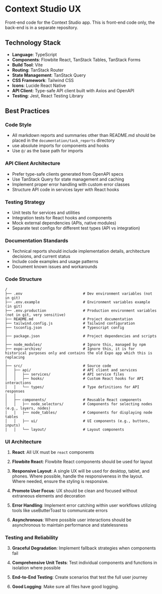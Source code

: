 # Context Studio UX

Front-end code for the Context Studio app. This is front-end code only, the back-end is in a separate repository.

## Technology Stack
- **Language**: TypeScript
- **Components**: Flowbite React, TanStack Tables, TanStack Forms
- **Build Tool**: Vite
- **Routing**: TanStack Router
- **State Management**: TanStack Query
- **CSS Framework**: Tailwind CSS
- **Icons**: Lucide React Native
- **API Client**: Type-safe API client built with Axios and OpenAPI
- **Testing**: Jest, React Testing Library

## Best Practices

### Code Style
- All markdown reports and summaries other than README.md should be placed in the `documentation/task_reports` directory
- use absolute imports for components and hooks
- Use `@/` as the base path for imports

### API Client Architecture
- Prefer type-safe clients generated from OpenAPI specs
- Use TanStack Query for state management and caching
- Implement proper error handling with custom error classes
- Structure API code in services layer with React hooks

### Testing Strategy
- Unit tests for services and utilities
- Integration tests for React hooks and components
- Mock external dependencies (APIs, native modules)
- Separate test configs for different test types (API vs integration)

### Documentation Standards
- Technical reports should include implementation details, architecture decisions, and current status
- Include code examples and usage patterns
- Document known issues and workarounds


### Code Structure
```text
/
├── .env                            # Dev environment variables (not in git)
├── .env.example                    # Environment variables example (in git)
├── .env.production                 # Production environment variables (not in git, very sensitive)
├── README.md                       # Project documentation
├── tailwind.config.js              # Tailwind configuration
├── tsconfig.json                   # Typescript config
│
├── package.json                    # Project dependencies and scripts
│
├── node_modules/                   # Ignore this, managed by npm
├── expo-archive/                   # Ignore this, it is for historical purposes only and contains the old Expo app which this is replacing
│
├── src/                            # Source code
│   ├── api/                        # API client and services
│   │   ├── services/               # API service files
│   │   ├── hooks/                  # Custom React hooks for API interactions
│   │   └── types/                  # Type definitions for API responses
│   │
│   ├── components/                 # Reusable React components
│   │   ├── node_selectors/         # Components for selecting nodes (e.g., layers, nodes)
│   │   ├── node_tables/            # Components for displaying node tables
│   │   ├── ui/                     # UI components (e.g., buttons, inputs)
│   │   └── layout/                 # Layout components
```

### UI Architecture

1. **React**: All UX must be `react` components

2. **Flowbite React**: Flowbite React components should be used for layout

3. **Responsive Layout**: A single UX will be used for desktop, tablet, and phones. Where possible, handle the responsiveness in the layout. Where needed, ensure the styling is responsive.

4. **Promote User Focus**: UX should be clean and focused without extraneous elements and decoration

5. **Error Handling**: Implement error catching within user workflows utilizing tools like useButterToast to communicate errors

6. **Asynchronous**: Where possible user interactions should be asynchronous to maintain performance and statelessness

### Testing and Reliability

3. **Graceful Degradation**: Implement fallback strategies when components fail

4. **Comprehensive Unit Tests**: Test individual components and functions in isolation where possible

5. **End-to-End Testing**: Create scenarios that test the full user journey

6. **Good Logging**: Make sure all files have good logging.